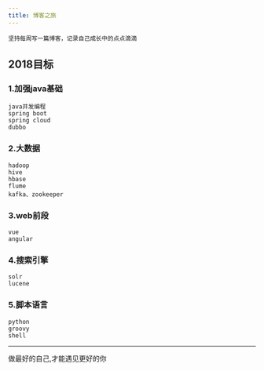 ```yaml
---
title: 博客之旅
---
```

	坚持每周写一篇博客，记录自己成长中的点点滴滴

## 2018目标

### 1.加强java基础
```
java并发编程
spring boot
spring cloud
dubbo
```

### 2.大数据
```
hadoop
hive
hbase
flume
kafka、zookeeper
```

### 3.web前段
```
vue
angular
```

### 4.搜索引擎
```
solr
lucene
```

### 5.脚本语言
```
python
groovy
shell
```
---
做最好的自己,才能遇见更好的你